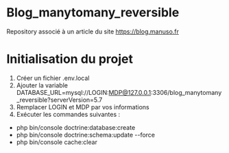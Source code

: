 # Blog_manytomany_reversible
Repository associé à un article du site https://blog.manuso.fr

# Initialisation du projet

1. Créer un fichier .env.local
2. Ajouter la variable DATABASE_URL=mysql://LOGIN:MDP@127.0.0.1:3306/blog_manytomany_reversible?serverVersion=5.7
3. Remplacer LOGIN et MDP par vos informations
4. Exécuter les commandes suivantes :

* php bin/console doctrine:database:create  
* php bin/console doctrine:schema:update --force  
* php bin/console cache:clear  



